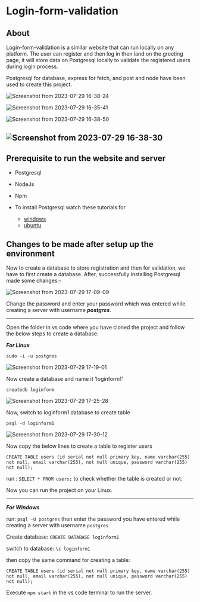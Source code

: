 # Login-form-validation

## About

Login-form-validation is a similar website that can run locally on any platform.
The user can register and then log in then land on the greeting page, it will store data on Postgresql locally to validate the registered users during login process.

Postgresql for database, express for fetch, and post and node have been used to create this project.

![Screenshot from 2023-07-29 16-38-24](https://github.com/masterujjval/Login-form-validation/assets/64778409/e188fc49-5534-4ecb-89f4-53bb060182a7)


![Screenshot from 2023-07-29 16-35-41](https://github.com/masterujjval/Login-form-validation/assets/64778409/e0488583-81fa-4a6a-85cf-d01a89a33855)


![Screenshot from 2023-07-29 16-38-50](https://github.com/masterujjval/Login-form-validation/assets/64778409/3047e422-32f5-464a-ab6c-afc771634a9b)


![Screenshot from 2023-07-29 16-38-30](https://github.com/masterujjval/Login-form-validation/assets/64778409/55062899-48b2-4bd0-9134-503e5c2a3873)
---
## Prerequisite to run the website and server
* Postgresql
* NodeJs
* Npm

* To install Postgresql watch these tutorials for
  * [windows](https://www.youtube.com/watch?v=0n41UTkOBb0)
  * [ubuntu](https://www.youtube.com/watch?v=tducLYZzElo&t=329shttps://www.youtube.com/watch?v=tducLYZzElo&t=329s)

## Changes to be made after setup up the environment
Now to create a database to store registration and then for validation, we have to first create a database.
After, successfully installing Postgresql made some changes:-

![Screenshot from 2023-07-29 17-09-09](https://github.com/masterujjval/Login-form-validation/assets/64778409/af750891-f831-438f-9b4e-6dbb886d2434)

Change the password and enter your password which was entered while creating a server with username ***postgres***.

---
Open the folder in vs code where you have cloned the project and follow the below steps to create a database:

***For Linux***
```shell
sudo -i -u postgres
```
![Screenshot from 2023-07-29 17-19-01](https://github.com/masterujjval/Login-form-validation/assets/64778409/f162339e-fb4b-4c54-9258-0b528b67b086)

Now create a database and name it 'loginform1'
```
createdb loginform
```
![Screenshot from 2023-07-29 17-25-28](https://github.com/masterujjval/Login-form-validation/assets/64778409/021d8b82-501d-4717-a1b6-549bfd2ccf02)

Now, switch to loginform1 database to create table
```
psql -d loginform1
```
![Screenshot from 2023-07-29 17-30-12](https://github.com/masterujjval/Login-form-validation/assets/64778409/18646df2-b4c2-4f3a-acec-b19b7b591cbe)

Now copy the below lines to create a table to register users
```
CREATE TABLE users (id serial not null primary key, name varchar(255) not null, email varchar(255), not null unique, password varchar(255) not null);
```
run : ```SELECT * FROM users;``` to check whether the table is created or not.

Now you can run the project on your Linux. 

---
***For Windows***

run: ```psql -U postgres```
then enter the password you have entered while creating a server with username ```postgres```

Create database: ```CREATE DATABASE loginform1```

switch to database: ```\c loginform1```

then copy the same command for creating a table:
```
CREATE TABLE users (id serial not null primary key, name varchar(255) not null, email varchar(255), not null unique, password varchar(255) not null);
```
Execute ```npm start``` in the vs code terminal to run the server.

  
